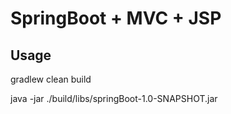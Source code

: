# SpringBoot + MVC + JSP

## Usage
gradlew clean build

java -jar ./build/libs/springBoot-1.0-SNAPSHOT.jar